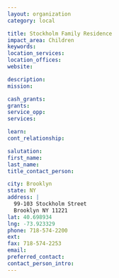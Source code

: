 ```yaml
---
layout: organization
category: local

title: Stockholm Family Residence
impact_area: Children
keywords: 
location_services: 
location_offices: 
website: 

description: 
mission: 

cash_grants: 
grants: 
service_opp: 
services: 

learn: 
cont_relationship: 

salutation: 
first_name: 
last_name: 
title_contact_person: 

city: Brooklyn
state: NY
address: |
  99-103 Stockholm Street     
  Brooklyn NY 11221
lat: 40.698934
lng: -73.923329
phone: 718-574-2200
ext: 
fax: 718-574-2253
email: 
preferred_contact: 
contact_person_intro: 
---
```

